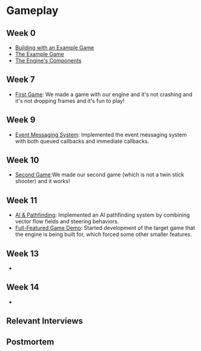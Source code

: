 # Gameplay

## Week 0
- [Building with an Example Game](../../blogs/week-0/#building-with-an-example-game)
- [The Example Game](../../blogs/week-0/#the-example-game)
- [The Engine's Components](../../blogs/week-0/#the-engines-components)

## Week 7
- [First Game](../../blogs/week-7/#first-game): We made a game with our engine and it's not crashing and it's not dropping frames and it's fun to play!

## Week 9
- [Event Messaging System](../../blogs/week-9/#event-messaging-system): Implemented the event messaging system with both queued callbacks and immediate callbacks.

## Week 10
- [Second Game](../../blogs/week-10/#second-game):We made our second game (which is not a twin stick shooter) and it works!

## Week 11
- [AI & Pathfinding](../../blogs/week-11/#ai-pathfinding): Implemented an AI pathfinding system by combining vector flow fields and steering behaviors.
- [Full-Featured Game Demo](../../blogs/week-11/#full-featured-game-demo): Started development of the target game that the engine is being built for, which forced some other smaller features.
  
## Week 13
- []()

## Week 14
- []()

## Relevant Interviews

## Postmortem
